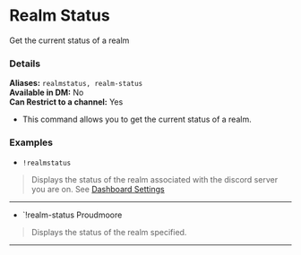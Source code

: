 # Realm Status

Get the current status of a realm

### Details
**Aliases:** `realmstatus, realm-status`  
**Available in DM:** No   
**Can Restrict to a channel:** Yes

* This command allows you to get the current status of a realm.

### Examples

* `!realmstatus`
>  Displays the status of the realm associated with the discord server you are on. See [Dashboard Settings]('../configuration/settings.md')
***
* `!realm-status Proudmoore
>  Displays the status of the realm specified.
***